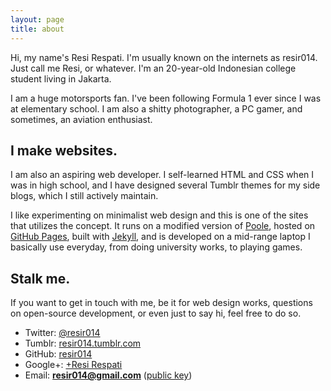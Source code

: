 ```yaml
---
layout: page
title: about
---
```


Hi, my name's Resi Respati. I'm usually known on the internets as resir014. Just call me Resi, or whatever. I'm an 20-year-old Indonesian college student living in Jakarta.

I am a huge motorsports fan. I've been following Formula 1 ever since I was at elementary school. I am also a shitty photographer, a PC gamer, and sometimes, an aviation enthusiast.

## I make websites.

I am also an aspiring web developer. I self-learned HTML and CSS when I was in high school, and I have designed several Tumblr themes for my side blogs, which I still actively maintain.

I like experimenting on minimalist web design and this is one of the sites that utilizes the concept. It runs on a modified version of [Poole](http://getpoole.com/), hosted on [GitHub Pages](https://pages.github.com/), built with [Jekyll](http://jekyllrb.com/), and is developed on a mid-range laptop I basically use everyday, from doing university works, to playing games.

## Stalk me.

If you want to get in touch with me, be it for web design works, questions on open-source development, or even just to say hi, feel free to do so.

* Twitter: [@resir014](https://twitter.com/resir014)
* Tumblr: [resir014.tumblr.com](http://resir014.tumblr.com/)
* GitHub: [resir014](https://github.com/resir014)
* Google+: [+Resi Respati](https://plus.google.com/+ResiRespati)
* Email: **resir014@gmail.com** ([public key](https://keybase.io/resir014/key.asc))
